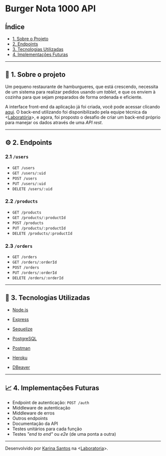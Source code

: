 # Burger Nota 1000 API

## Índice

* [1. Sobre o Projeto](##1-sobre-o-projeto)
* [2. Endpoints](##2-endpoints)
* [3. Tecnologias Utilizadas](##3-tecnologias-utilizadas)
* [4. Implementações Futuras](##4-implementações-futuras)

---

## 📌 1. Sobre o projeto

Um pequeno restaurante de hamburgueres, que está crescendo, necessita de um
sistema para realizar pedidos usando um _tablet_, e que os enviem à
cozinha para que sejam preparados de forma ordenada e eficiente.

A interface front-end da aplicação já foi criada, você pode acessar clicando [aqui](https://burger-nota-1000-karinafs.vercel.app/). O back-end utilizando foi disponibilizado pela equipe técnica da <[Laboratória](https://github.com/Laboratoria)>, e agora, foi proposto o desafio de criar um back-end próprio para manejar os dados através de uma _API rest_.

---

## ⚙️ 2. Endpoints

### 2.1 `/users`

* `GET /users`
* `GET /users/:uid`
* `POST /users`
* `PUT /users/:uid`
* `DELETE /users/:uid`

### 2.2 `/products`

* `GET /products`
* `GET /products/:productId`
* `POST /products`
* `PUT /products/:productId`
* `DELETE /products/:productId`

### 2.3 `/orders`

* `GET /orders`
* `GET /orders/:orderId`
* `POST /orders`
* `PUT /orders/:orderId`
* `DELETE /orders/:orderId`

---

## 🔨 3. Tecnologias Utilizadas

* [Node.js](https://nodejs.org/) 

* [Express](https://expressjs.com/)

* [Sequelize](https://sequelize.org)

* [PostgreSQL](https://www.postgresql.org/docs/)

* [Postman](https://www.getpostman.com)

* [Heroku](https://www.heroku.com)

* [DBeaver](https://dbeaver.io)

---

## 📈 4. Implementações Futuras

* Endpoint de autenticação: `POST /auth`
* Middleware de autenticação
* Middleware de erros
* Outros endpoints
* Documentação da API
* Testes unitários para cada função
* Testes _"end to end"_ ou _e2e_ (de uma ponta a outra)

---

Desenvolvido por [Karina Santos](https://github.com/KarinaFS) na <[Laboratoria](https://github.com/Laboratoria)>.
